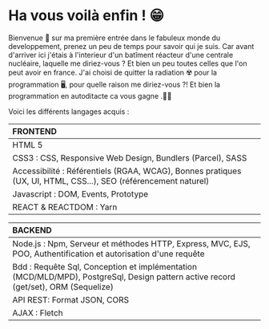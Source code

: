 #  Ha vous voilà enfin ! 😁 
Bienvenue 👋 sur ma première entrée dans le fabuleux monde du developpement, prenez un peu de temps pour savoir qui je suis.
Car avant d'arriver ici j'étais à l'interieur d'un batîment réacteur d'une centrale nucléaire, laquelle me diriez-vous ? Et bien un peu toutes celles que l'on peut avoir en france.
J'ai choisi de quitter la radiation ☢️ pour la programmation 🖥️, pour quelle raison me diriez-vous ?! Et bien la programmation en autoditacte ca vous gagne .👨‍💻

Voici les différents langages acquis :

| FRONTEND | 
| :----------- | 
| HTML 5 |
| CSS3 : CSS, Responsive Web Design, Bundlers (Parcel), SASS | 
| Accessibilité : Référentiels (RGAA, WCAG), Bonnes pratiques (UX, UI, HTML, CSS...), SEO (référencement naturel) | 
| Javascript : DOM, Events, Prototype | 
| REACT & REACTDOM : Yarn |



| BACKEND |
| :-------- |
| Node.js : Npm, Serveur et méthodes HTTP, Express, MVC, EJS, POO, Authentification et autorisation d'une requête|
| Bdd : Requête Sql, Conception et implémentation (MCD/MLD/MPD),  PostgreSql, Design pattern active record (get/set), ORM (Sequelize)|
| API REST: Format JSON, CORS |
| AJAX : Fletch |

